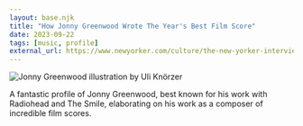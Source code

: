 ```yaml
---
layout: base.njk
title: "How Jonny Greenwood Wrote The Year's Best Film Score"
date: 2023-09-22
tags: [music, profile]
external_url: https://www.newyorker.com/culture/the-new-yorker-interview/how-jonny-greenwood-wrote-the-years-best-film-score?ref=daniel.pizza
---
```


![Jonny Greenwood illustration by Uli Knörzer](/assets/links/jonny-greenwood.webp "Jonny Greenwood illustration by Uli Knörzer")

A fantastic profile of Jonny Greenwood, best known for his work with Radiohead and The Smile, elaborating on his work as a composer of incredible film scores.